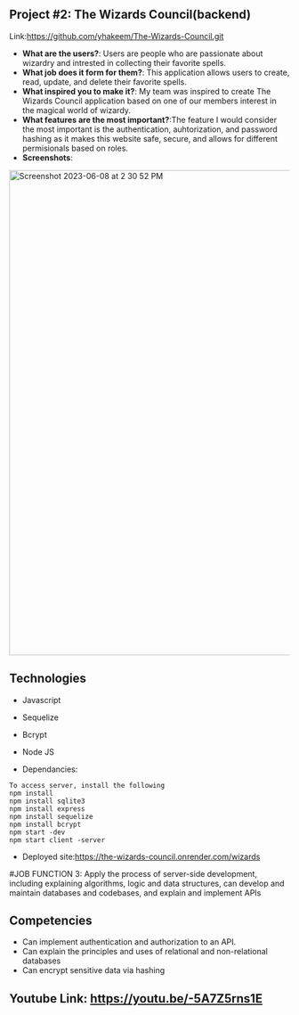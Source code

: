 ## Project #2: The Wizards Council(backend)
<!-- Give a high-level overview of the project purpose -->
Link:https://github.com/yhakeem/The-Wizards-Council.git

- **What are the users?**: Users are people who are passionate about wizardry and intrested in collecting their favorite spells. 
- **What job does it form for them?**: This application allows users to create, read, update, and  delete their favorite spells. 
- **What inspired you to make it?**: My team was inspired to create The Wizards Council application based on one of our members interest in the magical world of wizardy. 
- **What features are the most important?**:The feature I would consider the most important is the authentication, auhtorization, and password hashing as it makes this website safe, secure, and allows for different permisionals based on roles. 
- **Screenshots**:

 <img width="871" alt="Screenshot 2023-06-08 at 2 30 52 PM" src="https://github.com/yhakeem/Final-Portfolio/assets/95241415/7ff969c7-3d7d-4421-9790-c6491922bc1b">
 

## Technologies 
- Javascript 
- Sequelize
- Bcrypt
- Node JS


- Dependancies: 
``` 
To access server, install the following
npm install 
npm install sqlite3
npm install express
npm install sequelize
npm install bcrypt 
npm start -dev
npm start client -server
```
- Deployed site:https://the-wizards-council.onrender.com/wizards

#JOB FUNCTION 3: Apply the process of server-side development, including explaining algorithms, logic and data structures, can develop and maintain databases and codebases, and explain and implement APIs

## Competencies
- Can implement authentication and authorization to an API. 
- Can explain the principles and uses of relational and non-relational databases
- Can encrypt sensitive data via hashing

## Youtube Link: https://youtu.be/-5A7Z5rns1E

<!-- Script:  The second project I would like to talk about is a back end group project that I worked onw ith a team of dilligent new softwasre developers. The wizards counil is a application that allows new users to sign up as wizards and create, read, update, and delete their favorite spells based on their authorizations. This project dicrectly corresponds to job function 3 Apply the process of server-side development, including explaining algorithms, logic and data structures, can develop and maintain databases and codebases, and explain and implement APIs. During thsi proejct i specifically was reposnbil for creatin the sequelize models, hashing user passwords, and authenticating users. I also had the opportunity to rpactice with using relational data bases as both wizards and spells had related data.     -->
